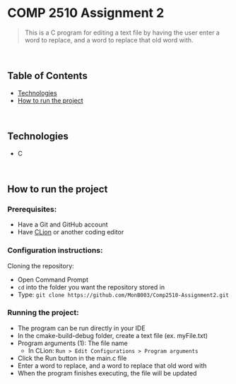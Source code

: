 # COMP 2510 Assignment 2
> This is a C program for editing a text file by having the user enter a word to replace, and a word to replace that old word with.

<br>

## Table of Contents
- [Technologies](#technologies)
- [How to run the project](#how-to-run-project)

<br>

## Technologies
* C

<br>

## <a id="how-to-run-project">How to run the project</a>
### Prerequisites:
- Have a Git and GitHub account
- Have [CLion](https://www.jetbrains.com/clion/download/#section=windows) or another coding editor

### Configuration instructions:

Cloning the repository:
- Open Command Prompt 
- `cd` into the folder you want the repository stored in
- Type: `git clone https://github.com/MonB003/Comp2510-Assignment2.git`


### Running the project:
- The program can be run directly in your IDE
- In the cmake-build-debug folder, create a text file (ex. myFile.txt)
- Program arguments (1): The file name
  - In CLion: `Run > Edit Configurations > Program arguments`
- Click the Run button in the main.c file
- Enter a word to replace, and a word to replace that old word with
- When the program finishes executing, the file will be updated
